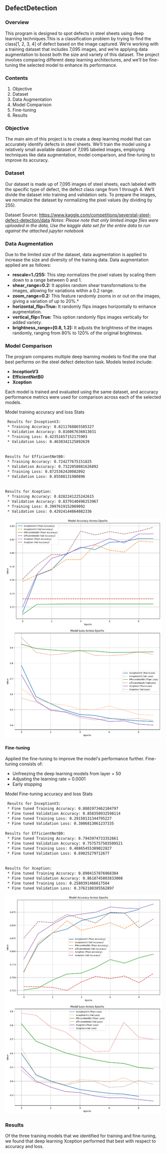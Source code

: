 ## DefectDetection

### Overview  
This program is designed to spot defects in steel sheets using deep learning techniques.This is a classification problem by trying to find the class[1, 2, 3, 4] of defect based on the image captured. We’re working with a training dataset that includes 7,095 images, and we’re applying data augmentation to boost both the size and variety of this dataset. The project involves comparing different deep learning architectures, and we’ll be fine-tuning the selected model to enhance its performance.

### Contents  
1. Objective  
2. Dataset  
3. Data Augmentation  
4. Model Comparison  
5. Fine-tuning   
6. Results  

### Objective  
The main aim of this project is to create a deep learning model that can accurately identify defects in steel sheets. We’ll train the model using a relatively small available dataset of 7,095 labeled images, employing techniques like data augmentation, model comparison, and fine-tuning to improve its accuracy.

### Dataset  
Our dataset is made up of 7,095 images of steel sheets, each labeled with the specific type of defect, the defect class range from 1 through 4. We’ll divide the dataset into training and validation sets. To prepare the images, we normalize the dataset by normalizing the pixel values (by dividing by 255). 

Dataset Source: https://www.kaggle.com/competitions/severstal-steel-defect-detection/data
_Notes: Please note that only limited image files were uploaded in the data, Use the kaggle data set for the entire data to run against the attached jupyter notebook_

### Data Augmentation
Due to the limited size of the dataset, data augmentation is applied to increase the size and diversity of the training data. Data augmentation applied are as follows:

*	__rescale=1./255:__ This step normalizes the pixel values by scaling them down to a range between 0 and 1.
*	__shear_range=0.2:__ It applies random shear transformations to the images, allowing for variations within a 0.2 range. 
*   __zoom_range=0.2:__ This feature randomly zooms in or out on the images, giving a variation of up to 20%.*  
*   __horizontal_flip=True:__ It randomly flips images horizontally to enhance augmentation. 
*   __vertical_flip=True:__ This option randomly flips images vertically for added variety. 
*   __brightness_range=[0.8, 1.2]:__ It adjusts the brightness of the images randomly, ranging from 80% to 120% of the original brightness.

### Model Comparison
The program compares multiple deep learning models to find the one that best performs on the steel defect detection task. Models tested include:
 * __InceptionV3__
 * __EfficientNetB0__
 * __Xception__


Each model is trained and evaluated using the same dataset, and accuracy performance metrics were used for comparison across each of the selected models.

 Model training accuracy and loss Stats
```
 Results for InceptionV3:
 * Training Accuracy: 0.8211768865585327
 * Validation Accuracy: 0.816067636013031
 * Training Loss: 0.42351657152175903
 * Validation Loss: 0.4630342125892639


Results for EfficientNetB0:
 * Training Accuracy: 0.724277675151825
 * Validation Accuracy: 0.7322058081626892
 * Training Loss: 0.8725362420082092
 * Validation Loss: 0.85508131980896


Results for Xception:
 * Training Accuracy: 0.8282241225242615
 * Validation Accuracy: 0.8379140496253967
 * Training Loss: 0.3997619152069092
 * Validation Loss: 0.42924144864082336
```
![Training Accuracy](images/TrainingModels_Accuracy.png)
![Training Loss](images/TrainingModels_Loss.png)

#### Fine-tuning
Applied the fine-tuning to improve the model's performance further. Fine-tuning consists of:
 * Unfreezing the deep learning models from layer = 50
 * Adjusting the learning rate = 0.0001
 * Early stopping

 Model Fine-tuning accuracy and loss Stats

```
 Results for InceptionV3:
 * Fine tuned Training Accuracy: 0.8801973462104797
 * Fine tuned Validation Accuracy: 0.858350932598114
 * Fine tuned Training Loss: 0.29150131344795227
 * Fine tuned Validation Loss: 0.3806813061237335

Results for EfficientNetB0:
 * Fine tuned Training Accuracy: 0.7943974733352661
 * Fine tuned Validation Accuracy: 0.7575757503509521
 * Fine tuned Training Loss: 0.48865455389022827
 * Fine tuned Validation Loss: 0.69825279712677


Results for Xception:
 * Fine tuned Training Accuracy: 0.8904157876968384
 * Fine tuned Validation Accuracy: 0.8618745803833008
 * Fine tuned Training Loss: 0.2580391466617584
 * Fine tuned Validation Loss: 0.3762108385562897
 ```
 ![Fine-tuned Accuracy](images/FineTunedModels_Accuracy.png)
![Fine-tuned Loss](images/FineTunedModels_Loss.png)

### Results
Of the three training models that we identified for training and fine-tuning, we found that deep learning Xception performed that best with respect to accuracy and loss.
